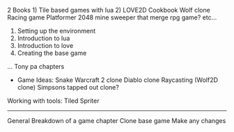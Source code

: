 2 Books
	1) Tile based games with lua
	2) LOVE2D Cookbook
		Wolf clone
		Racing game
		Platformer
		2048
		mine sweeper
		that merge rpg game?
		etc...



1) Setting up the environment
2) Introduction to lua
3) Introduction to love
3) Creating the base game

... Tony pa chapters


 - Game Ideas:
 	Snake
	Warcraft 2 clone
	Diablo clone
	Raycasting (Wolf2D clone)
	Simpsons tapped out clone?

Working with tools:
	Tiled
	Spriter

-----------------------------------------------------------

General Breakdown of a game chapter
	Clone base game
	Make any changes